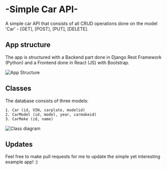 # -Simple Car API-

A simple car API that consists of all CRUD operations done on the model 'Car' - [GET], [POST], [PUT], [DELETE].

## App structure

The app is structured with a Backend part done in Django Rest Framework (Python) and a Frontend done in React (JS) with Bootstrap.

![App Structure](https://www.plantuml.com/plantuml/png/SoWkIImgAStDuOfsoKhCIyzN24ejBb5mAqhCJItFByfMq0YeBCd8pzECLT2rKuWEo2ykIIzA3GxqKN1nYYMiHqyFg2aeDJ6vH473AnWeOALGMfpAXH22gN7ApoyfBYbAB80fSKZDIm4w2m00)

## Classes

The database consists of three models:
    
    1. Car (id, VIN, carplate, modelid)
    2. CarModel (id, model, year, carmakeid)
    3. CarMake (id, name)

![Class diagram](https://www.plantuml.com/plantuml/png/SoWkIImgAStDuKhEIImkLd1EB5Aevb9GqFNCAr78J06nWakAClFI5S8y_P1uoOb51Jc99QamfRdvAQavOFL0f0tHhA49OYEqG_Xe1W05QxaGblk2pC7k0eWTIFpArCGYg4AGSRc9sQb0zPZs8pH3HH3QqMq76e73yhp4t5HCin5o49D0mQUhMsC7zueLF6HW8c1vc6LMI0vtICrB0KO40000)

## Updates

Feel free to make pull requests for me to update the simple yet interesting example app! :)